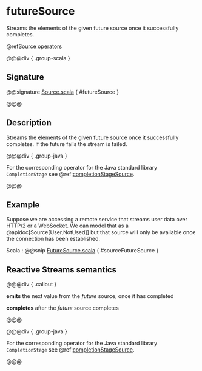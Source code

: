 # futureSource

Streams the elements of the given future source once it successfully completes.

@ref[Source operators](../index.md#source-operators)

@@@div { .group-scala }

## Signature

@@signature [Source.scala](/akka-stream/src/main/scala/akka/stream/scaladsl/Source.scala) { #futureSource }

@@@

## Description

Streams the elements of the given future source once it successfully completes. 
If the future fails the stream is failed.

@@@div { .group-java }

For the corresponding operator for the Java standard library `CompletionStage` see @ref:[completionStageSource](completionStageSource.md).

@@@ 

## Example

Suppose we are accessing a remote service that streams user data over HTTP/2 or a WebSocket. We can model that 
as a @apidoc[Source[User,NotUsed]] but that source will only be available once the connection has been established.

Scala
: @@snip [FutureSource.scala](/akka-docs/src/test/scala/docs/stream/operators/source/FutureSource.scala) { #sourceFutureSource }

## Reactive Streams semantics

@@@div { .callout }

**emits** the next value from the *future* source, once it has completed

**completes** after the *future* source completes

@@@

@@@div { .group-java }

For the corresponding operator for the Java standard library `CompletionStage` see @ref:[completionStageSource](completionStageSource.md).

@@@ 
